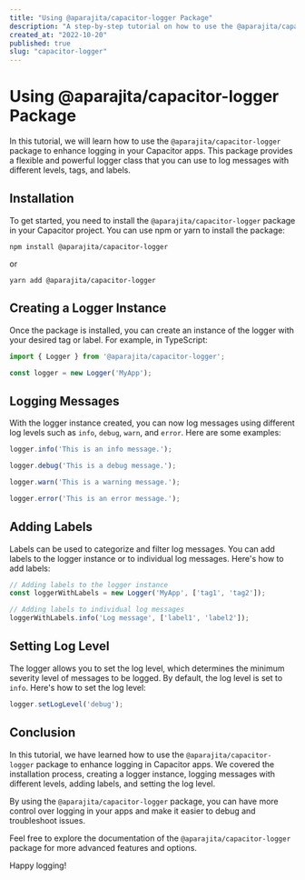 ```yaml
---
title: "Using @aparajita/capacitor-logger Package"
description: "A step-by-step tutorial on how to use the @aparajita/capacitor-logger package to enhance logging in your Capacitor apps."
created_at: "2022-10-20"
published: true
slug: "capacitor-logger"
---
```


# Using @aparajita/capacitor-logger Package

In this tutorial, we will learn how to use the `@aparajita/capacitor-logger` package to enhance logging in your Capacitor apps. This package provides a flexible and powerful logger class that you can use to log messages with different levels, tags, and labels.

## Installation

To get started, you need to install the `@aparajita/capacitor-logger` package in your Capacitor project. You can use npm or yarn to install the package:

```shell
npm install @aparajita/capacitor-logger
```

or

```shell
yarn add @aparajita/capacitor-logger
```

## Creating a Logger Instance

Once the package is installed, you can create an instance of the logger with your desired tag or label. For example, in TypeScript:

```typescript
import { Logger } from '@aparajita/capacitor-logger';

const logger = new Logger('MyApp');
```

## Logging Messages

With the logger instance created, you can now log messages using different log levels such as `info`, `debug`, `warn`, and `error`. Here are some examples:

```typescript
logger.info('This is an info message.');

logger.debug('This is a debug message.');

logger.warn('This is a warning message.');

logger.error('This is an error message.');
```

## Adding Labels

Labels can be used to categorize and filter log messages. You can add labels to the logger instance or to individual log messages. Here's how to add labels:

```typescript
// Adding labels to the logger instance
const loggerWithLabels = new Logger('MyApp', ['tag1', 'tag2']);

// Adding labels to individual log messages
loggerWithLabels.info('Log message', ['label1', 'label2']);
```

## Setting Log Level

The logger allows you to set the log level, which determines the minimum severity level of messages to be logged. By default, the log level is set to `info`. Here's how to set the log level:

```typescript
logger.setLogLevel('debug');
```

## Conclusion

In this tutorial, we have learned how to use the `@aparajita/capacitor-logger` package to enhance logging in Capacitor apps. We covered the installation process, creating a logger instance, logging messages with different levels, adding labels, and setting the log level.

By using the `@aparajita/capacitor-logger` package, you can have more control over logging in your apps and make it easier to debug and troubleshoot issues.

Feel free to explore the documentation of the `@aparajita/capacitor-logger` package for more advanced features and options.

Happy logging!